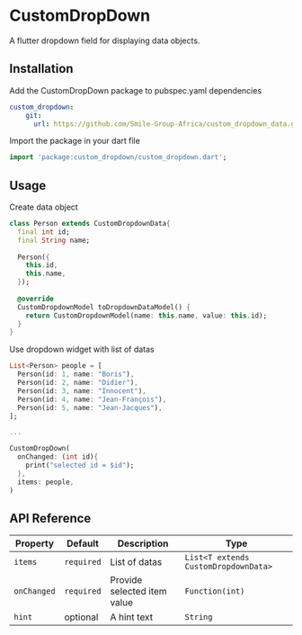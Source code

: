 
# CustomDropDown
  
A flutter dropdown field for displaying data objects.  
  
## Installation
  
Add the CustomDropDown package to pubspec.yaml dependencies
```yaml
custom_dropdown:
    git:
      url: https://github.com/Smile-Group-Africa/custom_dropdown_data.git
```

Import the package in your dart file
```dart
import 'package:custom_dropdown/custom_dropdown.dart';
```

## Usage

Create data object

```dart
class Person extends CustomDropdownData{  
  final int id;  
  final String name;  
  
  Person({  
    this.id,  
    this.name,  
  });  
  
  @override  
  CustomDropdownModel toDropdownDataModel() {  
    return CustomDropdownModel(name: this.name, value: this.id);  
  }  
}
```

Use dropdown widget with list of datas

```dart
List<Person> people = [  
  Person(id: 1, name: "Boris"),  
  Person(id: 2, name: "Didier"),  
  Person(id: 3, name: "Innocent"),  
  Person(id: 4, name: "Jean-François"),  
  Person(id: 5, name: "Jean-Jacques"),  
];

...

CustomDropDown(  
  onChanged: (int id){  
    print("selected id = $id");  
  },  
  items: people,  
)
```

## API Reference

| Property | Default | Description | Type |
|---|---|---|---|
|`items`|`required`|List of datas|`List<T extends CustomDropdownData>`
|`onChanged`|`required`|Provide selected item value|`Function(int)`
|`hint`|optional|A hint text|`String`
